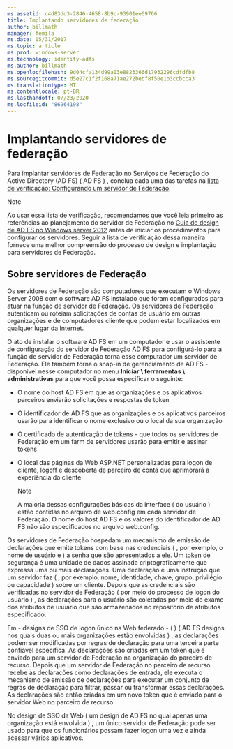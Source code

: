 ```yaml
---
ms.assetid: c4d83dd3-2846-4658-8b9c-93901ee69766
title: Implantando servidores de federação
author: billmath
manager: femila
ms.date: 05/31/2017
ms.topic: article
ms.prod: windows-server
ms.technology: identity-adfs
ms.author: billmath
ms.openlocfilehash: 9d04cfa134d99a03e8823366d17932296cdfdfb8
ms.sourcegitcommit: d5e27c1f2f168a71ae272bebf8f50e1b3ccbcca3
ms.translationtype: MT
ms.contentlocale: pt-BR
ms.lasthandoff: 07/23/2020
ms.locfileid: "86964198"
---
```

# <a name="deploying-federation-servers"></a>Implantando servidores de federação

Para implantar servidores de Federação no Serviços de Federação do Active Directory (AD FS) \( AD FS \) , conclua cada uma das tarefas na [lista de verificação: Configurando um servidor de Federação](Checklist--Setting-Up-a-Federation-Server.md).  
  
> [!NOTE]  
> Ao usar essa lista de verificação, recomendamos que você leia primeiro as referências ao planejamento do servidor de Federação no [Guia de design de AD FS no Windows server 2012](../design/ad-fs-design-guide-in-windows-server-2012.md) antes de iniciar os procedimentos para configurar os servidores. Seguir a lista de verificação dessa maneira fornece uma melhor compreensão do processo de design e implantação para servidores de Federação.  
  
## <a name="about-federation-servers"></a>Sobre servidores de Federação  
Os servidores de Federação são computadores que executam o Windows Server 2008 com o software AD FS instalado que foram configurados para atuar na função de servidor de Federação. Os servidores de Federação autenticam ou roteiam solicitações de contas de usuário em outras organizações e de computadores cliente que podem estar localizados em qualquer lugar da Internet.  
  
O ato de instalar o software AD FS em um computador e usar o assistente de configuração do servidor de Federação AD FS para configurá-lo para a função de servidor de Federação torna esse computador um servidor de Federação. Ele também torna o snap-in de gerenciamento de AD FS \- disponível nesse computador no menu **Iniciar \\ ferramentas \\ administrativas** para que você possa especificar o seguinte:  
  
-   O nome do host AD FS em que as organizações e os aplicativos parceiros enviarão solicitações e respostas de token  
  
-   O identificador de AD FS que as organizações e os aplicativos parceiros usarão para identificar o nome exclusivo ou o local da sua organização  
  
-   O certificado de autenticação de tokens \- que todos os servidores de Federação em um farm de servidores usarão para emitir e assinar tokens  
  
-   O local das páginas da Web ASP.NET personalizadas para logon de cliente, logoff e descoberta de parceiro de conta que aprimorará a experiência do cliente  
  
    > [!NOTE]  
    > A maioria dessas configurações básicas da interface \( do usuário \) estão contidas no arquivo de web.config em cada servidor de Federação. O nome do host AD FS e os valores do identificador de AD FS não são especificados no arquivo web.config.  
  
Os servidores de Federação hospedam um mecanismo de emissão de declarações que emite tokens com base nas credenciais \( , por exemplo, o nome de usuário e \) a senha que são apresentados a ele. Um token de segurança é uma unidade de dados assinada criptograficamente que expressa uma ou mais declarações. Uma declaração é uma instrução que um servidor faz \( , por exemplo, nome, identidade, chave, grupo, privilégio ou capacidade \) sobre um cliente. Depois que as credenciais são verificadas no servidor de Federação \( por meio do processo de logon do usuário \) , as declarações para o usuário são coletadas por meio do exame dos atributos de usuário que são armazenados no repositório de atributos especificado.  
  
Em \- designs de SSO de logon único na Web federado \- \( \) \( AD FS designs nos quais duas ou mais organizações estão envolvidas \) , as declarações podem ser modificadas por regras de declaração para uma terceira parte confiável específica. As declarações são criadas em um token que é enviado para um servidor de Federação na organização do parceiro de recurso. Depois que um servidor de Federação no parceiro de recurso recebe as declarações como declarações de entrada, ele executa o mecanismo de emissão de declarações para executar um conjunto de regras de declaração para filtrar, passar ou transformar essas declarações. As declarações são então criadas em um novo token que é enviado para o servidor Web no parceiro de recurso.  
  
No design de SSO da Web \( um design de AD FS no qual apenas uma organização está envolvida \) , um único servidor de Federação pode ser usado para que os funcionários possam fazer logon uma vez e ainda acessar vários aplicativos.  
  
